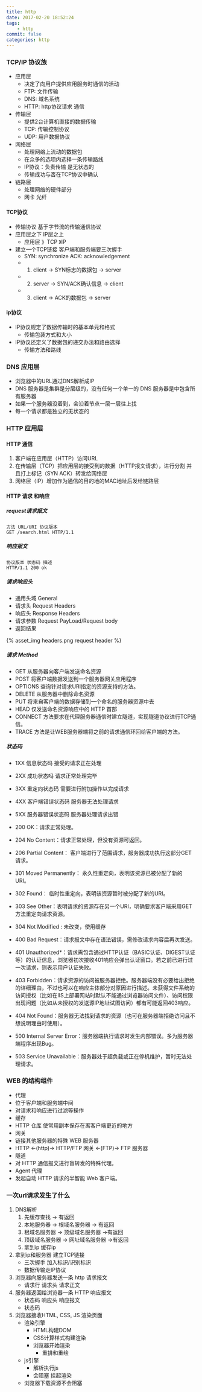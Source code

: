 ```yaml
---
title: http
date: 2017-02-20 18:52:24
tags: 
    - http 
commit: false 
categories: http 
---
```

### TCP/IP 协议族
- 应用层
    - 决定了向用户提供应用服务时通信的活动
    - FTP: 文件传输
    - DNS: 域名系统
    - HTTP: http协议请求 通信
- 传输层
    - 提供2台计算机直接的数据传输
    - TCP: 传输控制协议
    - UDP: 用户数据协议
- 网络层
    - 处理网络上流动的数据包
    - 在众多的选项内选择一条传输路线
    - IP协议：负责传输 是无状态的 
    - 传输成功与否在TCP协议中确认
- 链路层
    - 处理网络的硬件部分
    - 网卡 光纤 
<!--more-->

#### TCP协议
- 传输协议 基于字节流的传输通信协议
- 应用层之下 IP层之上
    - 应用层 》TCP 》IP
- 建立一个TCP链接 客户端和服务端要三次握手
    - SYN: synchronize ACK: acknowledgement
    - 1. client -> SYN标志的数据包 -> server
    - 2. server -> SYN/ACK确认信息 -> client
    - 3. client -> ACK的数据包 -> server
    
#### ip协议
- IP协议规定了数据传输时的基本单元和格式
    - 传输包装方式和大小
- IP协议还定义了数据包的递交办法和路由选择
    - 传输方法和路线
        
### DNS 应用层
* 浏览器中的URL通过DNS解析成IP
* DNS 服务器是集群是分层级的，没有任何一个单一的 DNS 服务器是中包含所有服务器
* 如果一个服务器没着到，会沿着节点一层一层往上找
* 每一个请求都是独立的无状态的

### HTTP 应用层
#### HTTP 通信
1. 客户端在应用层（HTTP）访问URL
2. 在传输层（TCP）把应用层的接受到的数据（HTTP报文请求），进行分割 并且打上标记（SYN ACK）转发给网络层
3. 网络层（IP）增加作为通信的目的地的MAC地址后发给链路层

#### HTTP 请求 和响应
##### request请求报文
```text
方法 URL/URI 协议版本
GET /search.html HTTP/1.1
```
##### 响应报文
```text
协议版本 状态码 描述
HTTP/1.1 200 ok
```
##### 请求响应头
- 通用头域 General
- 请求头 Request Headers
- 响应头 Response Headers
- 请求参数 Request PayLoad/Request body
- 返回结果

{% asset_img headers.png request header %}
        
##### 请求 Method
* GET 从服务器向客户端发送命名资源
* POST 将客户端数据发送到一个服务器网关应用程序
* OPTIONS 查询针对请求URI指定的资源支持的方法。
* DELETE 从服务器中删除命名资源
* PUT 将来自客户端的数据存储到一个命名的服务器资源中去
* HEAD 仅发送命名资源响应中的 HTTP 首部
* CONNECT 方法要求在代理服务器通信时建立隧道，实现隧道协议进行TCP通信。
* TRACE 方法是让WEB服务器端将之前的请求通信环回给客户端的方法。

##### 状态码
* 1XX 信息状态码 接受的请求正在处理
* 2XX 成功状态吗 请求正常处理完毕
* 3XX 重定向状态码 需要进行附加操作以完成请求
* 4XX 客户端错误状态码 服务器无法处理请求
* 5XX 服务器错误状态码 服务器处理请求出错

* 200 OK：请求正常处理。
* 204 No Content：请求正常处理，但没有资源可返回。
* 206 Partial Content： 客户端进行了范围请求，服务器成功执行这部分GET请求。
* 301 Moved Permanently： 永久性重定向，表明该资源已被分配了新的URI。
* 302 Found： 临时性重定向，表明该资源暂时被分配了新的URI。
* 303 See Other：表明请求的资源存在另一个URI，明确要求客户端采用GET方法重定向请求资源。
* 304 Not Modified : 未改变，使用缓存
* 400 Bad Request：请求报文中存在语法错误，需修改请求内容后再次发送。
* 401 Unauthorized\*：请求需包含通过HTTP认证（BASIC认证、DIGEST认证等）的认证信息，浏览器初次接收401响应会弹出认证窗口。若之前已进行过一次请求，则表示用户认证失败。
* 403 Forbidden：请求资源的访问被服务器拒绝。服务器端没有必要给出拒绝的详细理由，不过也可以在响应主体部分对原因进行描述。未获得文件系统的访问授权（比如在IIS上部署网站时默认不能通过浏览器访问文件）、访问权限出现问题（比如从未授权的发送源IP地址试图访问）都有可能返回403响应。
* 404 Not Found：服务器无法找到请求的资源（也可在服务器端拒绝访问且不想说明理由时使用）。
* 500 Internal Server Error：服务器端执行请求时发生内部错误。多为服务器端程序出现Bug。
* 503 Service Unavailable：服务器处于超负载或正在停机维护，暂时无法处理请求。

### WEB 的结构组件
- 代理
- 位于客户端和服务端中间
- 对请求和响应进行过滤等操作
- 缓存
- HTTP 仓库 使常用副本保存在离客户端更近的地方
- 网关
- 链接其他服务器的特殊 WEB 服务器
- HTTP <-(http)-> HTTP/FTP 网关 <-(FTP)-> FTP 服务器
- 隧道
- 对 HTTP 通信报文进行盲转发的特殊代理。
- Agent 代理
- 发起自动 HTTP 请求的半智能 Web 客户端。

### 一次url请求发生了什么
1. DNS解析
    1. 先缓存查找 -> 有返回
    2. 本地服务器 -> 根域名服务器 -> 有返回
    3. 根域名服务器 -> 顶级域名服务器 ->有返回
    4. 顶级域名服务器 -> 网址域名服务器 ->有返回
    5. 拿到ip 缓存ip
2. 拿到ip和服务器 建立TCP链接 
    - 三次握手 加入标识/识别标识 
    - 数据传输走IP协议
3. 浏览器向服务器发送一条 http 请求报文
    - 请求行 请求头 请求正文
4. 服务器返回给浏览器一条 HTTP 响应报文 
    - 状态码 响应头 响应报文
    - 状态码
5. 浏览器接收HTML, CSS, JS 渲染页面
    - 渲染引擎
        - HTML构建DOM
        - CSS计算样式构建渲染
        - 浏览器开始渲染
            - 重排和重绘
    - js引擎
        - 解析执行js 
        - 会阻塞 挂起渲染
    - 浏览器下载资源不会阻塞

    
